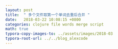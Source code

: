 ```yaml
---
layout: post
title:  " 多个文件取第一个单词去重后合并 "
date:   2018-03-22 10:08:15 +0800
categories: clojure file words merge script
math: true
typora-copy-images-to: ../assets/images/2018-03
typora-root-url: ../../blog_alexcode
---
```





<script src="https://gist.github.com/foxlog/e1308b85b060271ce490c75a2e802f08.js"></script>